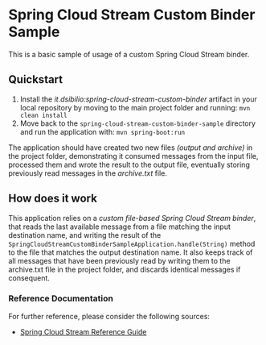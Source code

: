 # Spring Cloud Stream Custom Binder Sample

This is a basic sample of usage of a custom Spring Cloud Stream binder.

## Quickstart

1. Install the *it.dsibilio:spring-cloud-stream-custom-binder* artifact in your local repository by moving to the main project folder and running: `mvn clean install`
2. Move back to the `spring-cloud-stream-custom-binder-sample` directory and run the application with: `mvn spring-boot:run`

The application should have created two new files *(output and archive)* in the project folder, demonstrating it consumed messages from the input file, processed them and wrote the result to the output file, eventually storing previously read messages in the *archive.txt* file.

## How does it work

This application relies on a *custom file-based Spring Cloud Stream binder*, that reads the last available message from a file matching the input destination name, and writing the result of the `SpringCloudStreamCustomBinderSampleApplication.handle(String)` method to the file that matches the output destination name.
It also keeps track of all messages that have been previously read by writing them to the archive.txt file in the project folder, and discards identical messages if consequent.

### Reference Documentation
For further reference, please consider the following sources:

* [Spring Cloud Stream Reference Guide](https://docs.spring.io/spring-cloud-stream/docs/current/reference/htmlsingle/)


